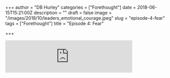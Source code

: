 +++
author = "DB Hurley"
categories = ["Forethought"]
date = 2018-06-15T15:21:00Z
description = ""
draft = false
image = "/images/2018/10/leaders_emotional_courage.jpeg"
slug = "episode-4-fear"
tags = ["Forethought"]
title = "Episode 4: Fear"

+++


<iframe src="https://anchor.fm/forethought/embed/episodes/Episode-4-Fear-e1l0gq" height="102px" width="400px" frameborder="0" scrolling="no"></iframe>



